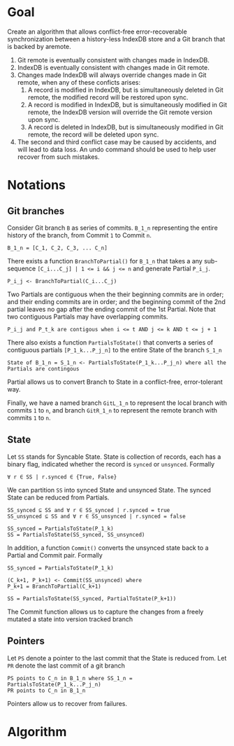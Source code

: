 # Goal

Create an algorithm that allows conflict-free error-recoverable synchronization between a history-less IndexDB store and a Git branch that is backed by aremote.

1. Git remote is eventually consistent with changes made in IndexDB.
2. IndexDB is eventually consistent with changes made in Git remote.
3. Changes made IndexDB will always override changes made in Git remote, when any of these conficts arises:
   1. A record is modified in IndexDB, but is simultaneously deleted in Git remote, the modified record will be restored upon sync.
   2. A record is modified in IndexDB, but is simultaneously modified in Git remote, the IndexDB version will override the Git remote version upon sync.
   3. A record is deleted in IndexDB, but is simultaneously modified in Git remote, the record will be deleted upon sync.
4. The second and third conflict case may be caused by accidents, and will lead to data loss. An undo command should be used to help user recover from such mistakes.

# Notations

## Git branches

Consider Git branch `B` as series of commits. `B_1_n` representing the entire history of the branch, from Commit `1` to Commit `n`.

```
B_1_n = [C_1, C_2, C_3, ... C_n]
```

There exists a function `BranchToPartial()` for `B_1_n` that takes a any sub-sequence `[C_i...C_j] | 1 <= i && j <= n` and generate Partial `P_i_j`.

```
P_i_j <- BranchToPartial(C_i...C_j)
```

Two Partials are contiguous when the their beginning commits are in order; and their ending commits are in order; and the beginning commit of the 2nd partial leaves no gap after the ending commit of the 1st Partial. Note that two contiguous Partials may have overlapping commits.

```
P_i_j and P_t_k are contigous when i <= t AND j <= k AND t <= j + 1
```

There also exists a function `PartialsToState()` that converts a series of contiguous partials `[P_1_k...P_j_n]` to the entire State of the branch `S_1_n`

```
State of B_1_n = S_1_n <- PartialsToState(P_1_k...P_j_n) where all the Partials are contingous
```

Partial allows us to convert Branch to State in a conflict-free, error-tolerant way.

Finally, we have a named branch `GitL_1_n` to represent the local branch with commits `1` to `n`, and branch `GitR_1_n` to represent the remote branch with commits `1` to `n`.

## State

Let `SS` stands for Syncable State. State is collection of records, each has a binary flag, indicated whether the record is `synced` or `unsynced`. Formally

```
∀ r ∈ SS | r.synced ∈ {True, False}
```

We can partition `SS` into synced State and unsynced State. The synced State can be reduced from Partials.

```
SS_synced ⊆ SS and ∀ r ∈ SS_synced | r.synced = true
SS_unsynced ⊆ SS and ∀ r ∈ SS_unsynced | r.synced = false

SS_synced = PartialsToState(P_1_k)
SS = PartialsToState(SS_synced, SS_unsynced)
```

In addition, a function `Commit()` converts the unsynced state back to a Partial and Commit pair. Formally

```
SS_synced = PartialsToState(P_1_k)

(C_k+1, P_k+1) <- Commit(SS_unsynced) where
P_k+1 = BranchToPartial(C_k+1)

SS = PartialsToState(SS_synced, PartialToState(P_k+1))
```

The Commit function allows us to capture the changes from a freely mutated a state into version tracked branch

## Pointers

Let `PS` denote a pointer to the last commit that the State is reduced from. Let `PR` denote the last commit of a git branch

```
PS points to C_n in B_1_n where SS_1_n = PartialsToState(P_1_k...P_j_n)
PR points to C_n in B_1_n
```

Pointers allow us to recover from failures.

# Algorithm
